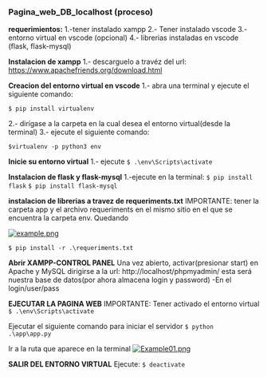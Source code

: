 ### Pagina_web_DB_localhost (proceso)

**requerimientos:**
1.-tener instalado xampp
2.- Tener instalado vscode
3.-entorno virtual en vscode (opcional)
4.- librerias instaladas en vscode (flask, flask-mysql)

**Instalacion de xampp**
1.- descarguelo a travéz del url: https://www.apachefriends.org/download.html

**Creacion del entorno virtual en vscode**
1.- abra una terminal y ejecute el siguiente comando:

`$ pip install virtualenv`

2.- dirígase a la carpeta en la cual desea el entorno virtual(desde la terminal)
3.- ejecute el siguiente comando:

`$virtualenv -p python3 env`

**Inicie su entorno virtual**
1.- ejecute 
`$ .\env\Scripts\activate`

**Instalacion de flask y flask-mysql**
1.-ejecute en la terminal:
`$ pip install flask`
`$ pip install flask-mysql`

**instalacion de librerias a travez de requeriments.txt**
IMPORTANTE: tener la carpeta app y el archivo requeriments en el mismo sitio en el que se encuentra la carpeta env. Quedando

[![example.png](https://i.postimg.cc/3x65gP8N/example.png)](https://postimg.cc/tshMbvVG)

`$ pip install -r .\requeriments.txt`

**Abrir XAMPP-CONTROL PANEL**
Una vez abierto, activar(presionar start) en Apache y MySQL
dirigirse a la url:
http://localhost/phpmyadmin/ 
esta será nuestra base de datos(por ahora almacena login y password)
-En el login/user/pass

**EJECUTAR LA PAGINA WEB**
IMPORTANTE: Tener activado el entorno virtual 
`$ .\env\Scripts\activate`

Ejecutar el siguiente comando para iniciar el servidor
`$ python .\app\app.py`

Ir a la ruta que aparece en la terminal
[![Example01.png](https://i.postimg.cc/9MsYbY4G/Example01.png)](https://postimg.cc/7GMzY7n6)

**SALIR DEL ENTORNO VIRTUAL**
Ejecute:
`$ deactivate`
